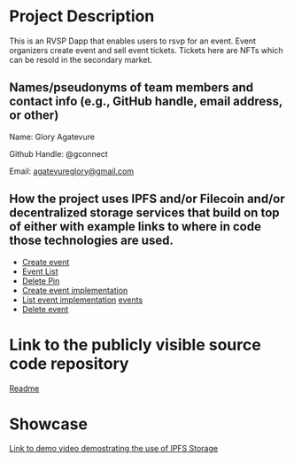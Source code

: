 
# Project Description

This is an RVSP Dapp that enables users to rsvp for an event. Event organizers create event and sell event tickets. Tickets here are NFTs which can be resold in the secondary market.

## Names/pseudonyms of team members and contact info (e.g., GitHub handle, email address, or other)
Name: Glory Agatevure

Github Handle: @gconnect

Email: agatevureglory@gmail.com

## How the project uses IPFS and/or Filecoin and/or decentralized storage services that build on top of either with example links to where in code those technologies are used.

- [Create event](https://github.com/gconnect/rsvp-dapp/blob/master/src/api/createEvent.js)
- [Event List](https://github.com/gconnect/rsvp-dapp/blob/master/src/api/EventList.js)
- [Delete Pin](https://github.com/gconnect/rsvp-dapp/blob/master/src/api/deletePinData.js)
- [Create event implementation](https://github.com/gconnect/rsvp-dapp/blob/master/src/components/admin/modal/createEventModal.js)
- [List event implementation](https://github.com/gconnect/rsvp-dapp/blob/master/src/components/admin/EventBanner.js) [events](https://github.com/gconnect/rsvp-dapp/blob/master/src/components/user/EventBanner.js)
- [Delete event](https://github.com/gconnect/rsvp-dapp/blob/master/src/components/admin/pages/EventDetail.js)

# Link to the publicly visible source code repository
[Readme](https://github.com/gconnect/rsvp-dapp#readme)

# Showcase
[Link to demo video demostrating the use of IPFS Storage]()



